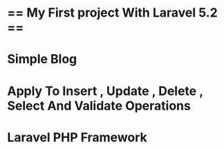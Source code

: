#  == My First project With Laravel 5.2 ==

#  Simple Blog 

#  Apply To Insert , Update , Delete , Select And Validate Operations

#  Laravel PHP Framework
